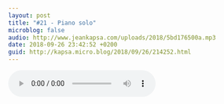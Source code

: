 ```yaml
---
layout: post
title: "#21 - Piano solo"
microblog: false
audio: http://www.jeankapsa.com/uploads/2018/5bd176500a.mp3
date: 2018-09-26 23:42:52 +0200
guid: http://kapsa.micro.blog/2018/09/26/214252.html
---
```

<audio controls="controls" src="http://www.jeankapsa.com/uploads/2018/5bd176500a.mp3" />
